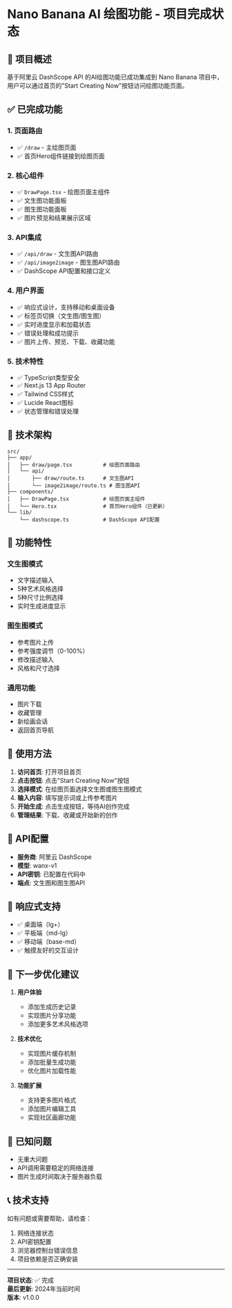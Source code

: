 # Nano Banana AI 绘图功能 - 项目完成状态

## 🎯 项目概述

基于阿里云 DashScope API 的AI绘图功能已成功集成到 Nano Banana 项目中，用户可以通过首页的"Start Creating Now"按钮访问绘图功能页面。

## ✅ 已完成功能

### 1. 页面路由
- ✅ `/draw` - 主绘图页面
- ✅ 首页Hero组件链接到绘图页面

### 2. 核心组件
- ✅ `DrawPage.tsx` - 绘图页面主组件
- ✅ 文生图功能面板
- ✅ 图生图功能面板
- ✅ 图片预览和结果展示区域

### 3. API集成
- ✅ `/api/draw` - 文生图API路由
- ✅ `/api/image2image` - 图生图API路由
- ✅ DashScope API配置和接口定义

### 4. 用户界面
- ✅ 响应式设计，支持移动和桌面设备
- ✅ 标签页切换（文生图/图生图）
- ✅ 实时进度显示和加载状态
- ✅ 错误处理和成功提示
- ✅ 图片上传、预览、下载、收藏功能

### 5. 技术特性
- ✅ TypeScript类型安全
- ✅ Next.js 13 App Router
- ✅ Tailwind CSS样式
- ✅ Lucide React图标
- ✅ 状态管理和错误处理

## 🔧 技术架构

```
src/
├── app/
│   ├── draw/page.tsx          # 绘图页面路由
│   └── api/
│       ├── draw/route.ts      # 文生图API
│       └── image2image/route.ts # 图生图API
├── components/
│   ├── DrawPage.tsx           # 绘图页面主组件
│   └── Hero.tsx               # 首页Hero组件（已更新）
└── lib/
    └── dashscope.ts           # DashScope API配置
```

## 🎨 功能特性

### 文生图模式
- 文字描述输入
- 5种艺术风格选择
- 5种尺寸比例选择
- 实时生成进度显示

### 图生图模式
- 参考图片上传
- 参考强度调节（0-100%）
- 修改描述输入
- 风格和尺寸选择

### 通用功能
- 图片下载
- 收藏管理
- 新绘画会话
- 返回首页导航

## 🚀 使用方法

1. **访问首页**: 打开项目首页
2. **点击按钮**: 点击"Start Creating Now"按钮
3. **选择模式**: 在绘图页面选择文生图或图生图模式
4. **输入内容**: 填写提示词或上传参考图片
5. **开始生成**: 点击生成按钮，等待AI创作完成
6. **管理结果**: 下载、收藏或开始新的创作

## 🔑 API配置

- **服务商**: 阿里云 DashScope
- **模型**: wanx-v1
- **API密钥**: 已配置在代码中
- **端点**: 文生图和图生图API

## 📱 响应式支持

- ✅ 桌面端（lg+）
- ✅ 平板端（md-lg）
- ✅ 移动端（base-md）
- ✅ 触摸友好的交互设计

## 🎯 下一步优化建议

1. **用户体验**
   - 添加生成历史记录
   - 实现图片分享功能
   - 添加更多艺术风格选项

2. **技术优化**
   - 实现图片缓存机制
   - 添加批量生成功能
   - 优化图片加载性能

3. **功能扩展**
   - 支持更多图片格式
   - 添加图片编辑工具
   - 实现社区画廊功能

## 🐛 已知问题

- 无重大问题
- API调用需要稳定的网络连接
- 图片生成时间取决于服务器负载

## 📞 技术支持

如有问题或需要帮助，请检查：
1. 网络连接状态
2. API密钥配置
3. 浏览器控制台错误信息
4. 项目依赖是否正确安装

---

**项目状态**: ✅ 完成  
**最后更新**: 2024年当前时间  
**版本**: v1.0.0
